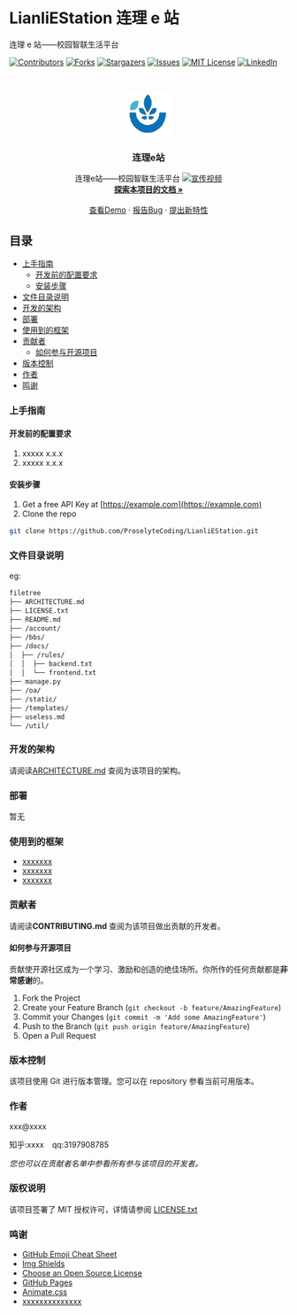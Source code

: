 # LianliEStation 连理 e 站

连理 e 站——校园智联生活平台

<!-- PROJECT SHIELDS -->

[![Contributors][contributors-shield]][contributors-url]
[![Forks][forks-shield]][forks-url]
[![Stargazers][stars-shield]][stars-url]
[![Issues][issues-shield]][issues-url]
[![MIT License][license-shield]][license-url]
[![LinkedIn][linkedin-shield]][linkedin-url]

<!-- PROJECT LOGO -->
<br />

<p align="center">
  <a href="https://github.com/ProselyteCoding/LianliEStation/">
    <img src="assets/logo.png" alt="Logo" width="80" height="80">
  </a>
  <h3 align="center">连理e站</h3>
  <p align="center">
    连理e站——校园智联生活平台
    <a href="https://github.com/ProselyteCoding/LianliEStation/">  
      <img src="assets/宣传视频.gif" alt="宣传视频" width="640" height="480">  
    </a> 
    <br />
    <a href="https://github.com/ProselyteCoding/LianliEStation"><strong>探索本项目的文档 »</strong></a>
    <br />
    <br />
    <a href="https://github.com/ProselyteCoding/LianliEStation">查看Demo</a>
    ·
    <a href="https://github.com/ProselyteCoding/LianliEStation/issues">报告Bug</a>
    ·
    <a href="https://github.com/ProselyteCoding/LianliEStation/issues">提出新特性</a>
  </p>

</p>

## 目录

- [上手指南](#上手指南)
  - [开发前的配置要求](#开发前的配置要求)
  - [安装步骤](#安装步骤)
- [文件目录说明](#文件目录说明)
- [开发的架构](#开发的架构)
- [部署](#部署)
- [使用到的框架](#使用到的框架)
- [贡献者](#贡献者)
  - [如何参与开源项目](#如何参与开源项目)
- [版本控制](#版本控制)
- [作者](#作者)
- [鸣谢](#鸣谢)

### 上手指南

#### 开发前的配置要求

1. xxxxx x.x.x
2. xxxxx x.x.x

#### **安装步骤**

1. Get a free API Key at [https://example.com](https://example.com)
2. Clone the repo

```sh
git clone https://github.com/ProselyteCoding/LianliEStation.git
```

### 文件目录说明

eg:

```
filetree
├── ARCHITECTURE.md
├── LICENSE.txt
├── README.md
├── /account/
├── /bbs/
├── /docs/
│  ├── /rules/
│  │  ├── backend.txt
│  │  └── frontend.txt
├── manage.py
├── /oa/
├── /static/
├── /templates/
├── useless.md
└── /util/

```

### 开发的架构

请阅读[ARCHITECTURE.md](https://github.com/ProselyteCoding/LianliEStation/blob/main/ARCHITECTURE.md) 查阅为该项目的架构。

### 部署

暂无

### 使用到的框架

- [xxxxxxx](https://getbootstrap.com)
- [xxxxxxx](https://jquery.com)
- [xxxxxxx](https://laravel.com)

### 贡献者

请阅读**CONTRIBUTING.md** 查阅为该项目做出贡献的开发者。

#### 如何参与开源项目

贡献使开源社区成为一个学习、激励和创造的绝佳场所。你所作的任何贡献都是**非常感谢**的。

1. Fork the Project
2. Create your Feature Branch (`git checkout -b feature/AmazingFeature`)
3. Commit your Changes (`git commit -m 'Add some AmazingFeature'`)
4. Push to the Branch (`git push origin feature/AmazingFeature`)
5. Open a Pull Request

### 版本控制

该项目使用 Git 进行版本管理。您可以在 repository 参看当前可用版本。

### 作者

xxx@xxxx

知乎:xxxx &ensp; qq:3197908785

_您也可以在贡献者名单中参看所有参与该项目的开发者。_

### 版权说明

该项目签署了 MIT 授权许可，详情请参阅 [LICENSE.txt](https://github.com/ProselyteCoding/LianliEStation/blob/main/LICENSE)

### 鸣谢

- [GitHub Emoji Cheat Sheet](https://www.webpagefx.com/tools/emoji-cheat-sheet)
- [Img Shields](https://shields.io)
- [Choose an Open Source License](https://choosealicense.com)
- [GitHub Pages](https://pages.github.com)
- [Animate.css](https://daneden.github.io/animate.css)
- [xxxxxxxxxxxxxx](https://connoratherton.com/loaders)

<!-- links -->

[your-project-path]: ProselyteCoding/LianliEStation
[contributors-shield]: https://img.shields.io/github/contributors/ProselyteCoding/LianliEStation.svg?style=flat-square
[contributors-url]: https://github.com/ProselyteCoding/LianliEStation/graphs/contributors
[forks-shield]: https://img.shields.io/github/forks/ProselyteCoding/LianliEStation.svg?style=flat-square
[forks-url]: https://github.com/ProselyteCoding/LianliEStation/network/members
[stars-shield]: https://img.shields.io/github/stars/ProselyteCoding/LianliEStation.svg?style=flat-square
[stars-url]: https://github.com/ProselyteCoding/LianliEStation/stargazers
[issues-shield]: https://img.shields.io/github/issues/ProselyteCoding/LianliEStation.svg?style=flat-square
[issues-url]: https://img.shields.io/github/issues/ProselyteCoding/LianliEStation.svg
[license-shield]: https://img.shields.io/github/license/ProselyteCoding/LianliEStation.svg?style=flat-square
[license-url]: https://github.com/ProselyteCoding/LianliEStation/blob/main/LICENSE
[linkedin-shield]: https://img.shields.io/badge/-LinkedIn-black.svg?style=flat-square&logo=linkedin&colorB=555
[linkedin-url]: https://linkedin.com/in/ProselyteCoding
